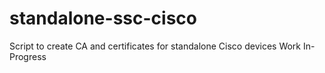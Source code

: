 # standalone-ssc-cisco
Script to create CA and certificates for standalone Cisco devices
 Work In-Progress 

